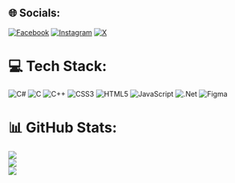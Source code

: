 
## 🌐 Socials:
[![Facebook](https://img.shields.io/badge/Facebook-%231877F2.svg?logo=Facebook&logoColor=white)](https://facebook.com/chiragbimali1) [![Instagram](https://img.shields.io/badge/Instagram-%23E4405F.svg?logo=Instagram&logoColor=white)](https://instagram.com/chiragbimali) [![X](https://img.shields.io/badge/X-black.svg?logo=X&logoColor=white)](https://x.com/chirag_bimali) 

# 💻 Tech Stack:
![C#](https://img.shields.io/badge/c%23-%23239120.svg?style=for-the-badge&logo=csharp&logoColor=white) ![C](https://img.shields.io/badge/c-%2300599C.svg?style=for-the-badge&logo=c&logoColor=white) ![C++](https://img.shields.io/badge/c++-%2300599C.svg?style=for-the-badge&logo=c%2B%2B&logoColor=white) ![CSS3](https://img.shields.io/badge/css3-%231572B6.svg?style=for-the-badge&logo=css3&logoColor=white) ![HTML5](https://img.shields.io/badge/html5-%23E34F26.svg?style=for-the-badge&logo=html5&logoColor=white) ![JavaScript](https://img.shields.io/badge/javascript-%23323330.svg?style=for-the-badge&logo=javascript&logoColor=%23F7DF1E) ![.Net](https://img.shields.io/badge/.NET-5C2D91?style=for-the-badge&logo=.net&logoColor=white) ![Figma](https://img.shields.io/badge/figma-%23F24E1E.svg?style=for-the-badge&logo=figma&logoColor=white)
# 📊 GitHub Stats:
![](https://github-readme-stats.vercel.app/api?username=chirag486a&theme=radical&hide_border=false&include_all_commits=false&count_private=false)<br/>
![](https://github-readme-streak-stats.herokuapp.com/?user=chirag486a&theme=radical&hide_border=false)<br/>
![](https://github-readme-stats.vercel.app/api/top-langs/?username=chirag486a&theme=radical&hide_border=false&include_all_commits=false&count_private=false&layout=compact)

<!-- Proudly created with GPRM ( https://gprm.itsvg.in ) -->

